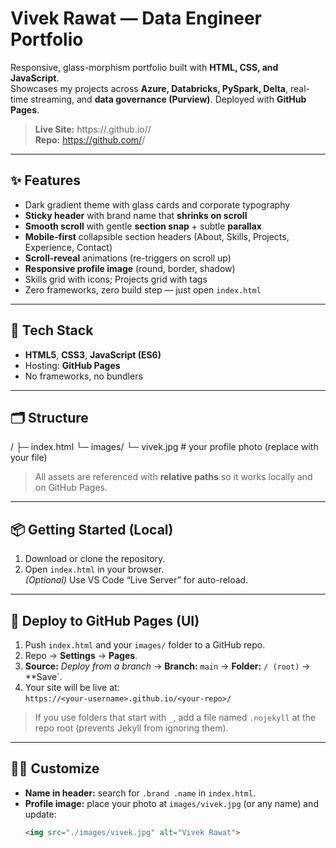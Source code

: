 # Vivek Rawat — Data Engineer Portfolio

Responsive, glass-morphism portfolio built with **HTML, CSS, and JavaScript**.  
Showcases my projects across **Azure, Databricks, PySpark, Delta**, real-time streaming, and **data governance (Purview)**. Deployed with **GitHub Pages**.

> **Live Site:** https://<your-username>.github.io/<your-repo>/  
> **Repo:** https://github.com/<your-username>/<your-repo>

---

## ✨ Features

- Dark gradient theme with glass cards and corporate typography  
- **Sticky header** with brand name that **shrinks on scroll**  
- **Smooth scroll** with gentle **section snap** + subtle **parallax**  
- **Mobile-first** collapsible section headers (About, Skills, Projects, Experience, Contact)  
- **Scroll-reveal** animations (re-triggers on scroll up)  
- **Responsive profile image** (round, border, shadow)  
- Skills grid with icons; Projects grid with tags  
- Zero frameworks, zero build step — just open `index.html`

---

## 🧰 Tech Stack

- **HTML5**, **CSS3**, **JavaScript (ES6)**  
- Hosting: **GitHub Pages**  
- No frameworks, no bundlers

---

## 🗂️ Structure

/
├─ index.html
└─ images/
└─ vivek.jpg # your profile photo (replace with your file)

> All assets are referenced with **relative paths** so it works locally and on GitHub Pages.

---

## 📦 Getting Started (Local)

1. Download or clone the repository.
2. Open `index.html` in your browser.  
   *(Optional)* Use VS Code “Live Server” for auto-reload.

---

## 🚀 Deploy to GitHub Pages (UI)

1. Push `index.html` and your `images/` folder to a GitHub repo.  
2. Repo → **Settings** → **Pages**.  
3. **Source:** *Deploy from a branch* → **Branch:** `main` → **Folder:** `/ (root)` → **Save`.  
4. Your site will be live at:  
   `https://<your-username>.github.io/<your-repo>/`

> If you use folders that start with `_`, add a file named `.nojekyll` at the repo root (prevents Jekyll from ignoring them).

---

## 🧑‍🎨 Customize

- **Name in header:** search for `.brand .name` in `index.html`.
- **Profile image:** place your photo at `images/vivek.jpg` (or any name) and update:
  ```html
  <img src="./images/vivek.jpg" alt="Vivek Rawat">
